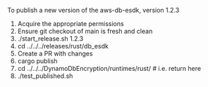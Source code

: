 To publish a new version of the aws-db-esdk, version 1.2.3

1. Acquire the appropriate permissions
1. Ensure git checkout of main is fresh and clean
1. ./start_release.sh 1.2.3
1. cd ../../../releases/rust/db_esdk
1. Create a PR with changes
1. cargo publish
1. cd ../../../DynamoDbEncryption/runtimes/rust/ # i.e. return here
1. ./test_published.sh
